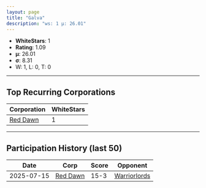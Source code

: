 ```yaml
---
layout: page
title: "Galva"
description: "ws: 1 μ: 26.01"
---
```

- **WhiteStars**: 1
- **Rating**: 1.09
- **μ**: 26.01  
- **σ**: 8.31
- W: 1, L: 0, T: 0

---

## Top Recurring Corporations

| Corporation | WhiteStars |
| --- | --- |
| [Red Dawn](https://ws.tsl.rocks/corp/fee852a2530bc5e3cbe5b2a5fdb224d249eeceeb3688cfd71479344181831328/) | 1 |

---

## Participation History (last 50)

| Date | Corp | Score | Opponent |
| --- | --- | --- | --- |
| 2025-07-15 | [Red Dawn](https://ws.tsl.rocks/corp/fee852a2530bc5e3cbe5b2a5fdb224d249eeceeb3688cfd71479344181831328/) | 15-3 | [Warriorlords](https://ws.tsl.rocks/corp/a78c29b9e1c9f793205ba10d796dcabc114ef43d86f0bd34a43a56dc6da768aa/) |